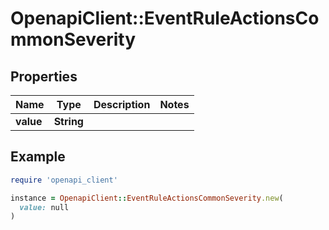 # OpenapiClient::EventRuleActionsCommonSeverity

## Properties

| Name | Type | Description | Notes |
| ---- | ---- | ----------- | ----- |
| **value** | **String** |  |  |

## Example

```ruby
require 'openapi_client'

instance = OpenapiClient::EventRuleActionsCommonSeverity.new(
  value: null
)
```

